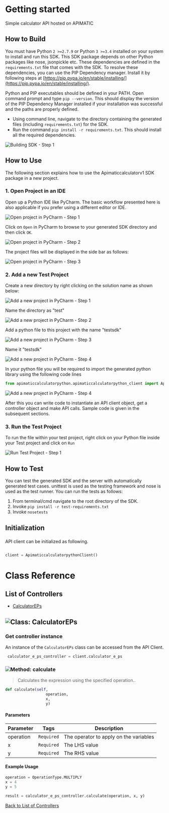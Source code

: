 # Getting started

Simple calculator API hosted on APIMATIC

## How to Build


You must have Python ```2 >=2.7.9``` or Python ```3 >=3.4``` installed on your system to install and run this SDK. This SDK package depends on other Python packages like nose, jsonpickle etc. 
These dependencies are defined in the ```requirements.txt``` file that comes with the SDK.
To resolve these dependencies, you can use the PIP Dependency manager. Install it by following steps at [https://pip.pypa.io/en/stable/installing/](https://pip.pypa.io/en/stable/installing/).

Python and PIP executables should be defined in your PATH. Open command prompt and type ```pip --version```.
This should display the version of the PIP Dependency Manager installed if your installation was successful and the paths are properly defined.

* Using command line, navigate to the directory containing the generated files (including ```requirements.txt```) for the SDK.
* Run the command ```pip install -r requirements.txt```. This should install all the required dependencies.

![Building SDK - Step 1](https://apidocs.io/illustration/python?step=installDependencies&workspaceFolder=APIMATIC%20Calculator%20V1-Python)


## How to Use

The following section explains how to use the Apimaticcalculatorv1 SDK package in a new project.

### 1. Open Project in an IDE

Open up a Python IDE like PyCharm. The basic workflow presented here is also applicable if you prefer using a different editor or IDE.

![Open project in PyCharm - Step 1](https://apidocs.io/illustration/python?step=pyCharm)

Click on ```Open``` in PyCharm to browse to your generated SDK directory and then click ```OK```.

![Open project in PyCharm - Step 2](https://apidocs.io/illustration/python?step=openProject0&workspaceFolder=APIMATIC%20Calculator%20V1-Python)     

The project files will be displayed in the side bar as follows:

![Open project in PyCharm - Step 3](https://apidocs.io/illustration/python?step=openProject1&workspaceFolder=APIMATIC%20Calculator%20V1-Python&projectName=apimaticcalculatorpython)     

### 2. Add a new Test Project

Create a new directory by right clicking on the solution name as shown below:

![Add a new project in PyCharm - Step 1](https://apidocs.io/illustration/python?step=createDirectory&workspaceFolder=APIMATIC%20Calculator%20V1-Python&projectName=apimaticcalculatorpython)

Name the directory as "test"

![Add a new project in PyCharm - Step 2](https://apidocs.io/illustration/python?step=nameDirectory)
   
Add a python file to this project with the name "testsdk"

![Add a new project in PyCharm - Step 3](https://apidocs.io/illustration/python?step=createFile&workspaceFolder=APIMATIC%20Calculator%20V1-Python&projectName=apimaticcalculatorpython)

Name it "testsdk"

![Add a new project in PyCharm - Step 4](https://apidocs.io/illustration/python?step=nameFile)

In your python file you will be required to import the generated python library using the following code lines

```Python
from apimaticcalculatorpython.apimaticcalculatorpython_client import ApimaticcalculatorpythonClient
```

![Add a new project in PyCharm - Step 4](https://apidocs.io/illustration/python?step=projectFiles&workspaceFolder=APIMATIC%20Calculator%20V1-Python&libraryName=apimaticcalculatorpython.apimaticcalculatorpython_client&projectName=apimaticcalculatorpython&className=ApimaticcalculatorpythonClient)

After this you can write code to instantiate an API client object, get a controller object and  make API calls. Sample code is given in the subsequent sections.

### 3. Run the Test Project

To run the file within your test project, right click on your Python file inside your Test project and click on ```Run```

![Run Test Project - Step 1](https://apidocs.io/illustration/python?step=runProject&workspaceFolder=APIMATIC%20Calculator%20V1-Python&libraryName=apimaticcalculatorpython.apimaticcalculatorpython_client&projectName=apimaticcalculatorpython&className=ApimaticcalculatorpythonClient)


## How to Test

You can test the generated SDK and the server with automatically generated test
cases. unittest is used as the testing framework and nose is used as the test
runner. You can run the tests as follows:

  1. From terminal/cmd navigate to the root directory of the SDK.
  2. Invoke ```pip install -r test-requirements.txt```
  3. Invoke ```nosetests```

## Initialization

### 

API client can be initialized as following.

```python

client = ApimaticcalculatorpythonClient()
```



# Class Reference

## <a name="list_of_controllers"></a>List of Controllers

* [CalculatorEPs](#calculator_e_ps)

## <a name="calculator_e_ps"></a>![Class: ](https://apidocs.io/img/class.png ".CalculatorEPs") CalculatorEPs

### Get controller instance

An instance of the ``` CalculatorEPs ``` class can be accessed from the API Client.

```python
 calculator_e_ps_controller = client.calculator_e_ps
```

### <a name="calculate"></a>![Method: ](https://apidocs.io/img/method.png ".CalculatorEPs.calculate") calculate

> Calculates the expression using the specified operation..

```python
def calculate(self,
                  operation,
                  x,
                  y)
```

#### Parameters

| Parameter | Tags | Description |
|-----------|------|-------------|
| operation |  ``` Required ```  | The operator to apply on the variables |
| x |  ``` Required ```  | The LHS value |
| y |  ``` Required ```  | The RHS value |



#### Example Usage

```python
operation = OperationType.MULTIPLY
x = 4
y = 5

result = calculator_e_ps_controller.calculate(operation, x, y)

```


[Back to List of Controllers](#list_of_controllers)



